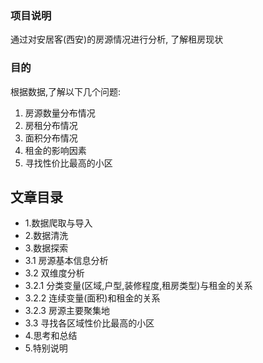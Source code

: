 ### 项目说明
通过对安居客(西安)的房源情况进行分析, 了解租房现状
### 目的
根据数据,了解以下几个问题:
1. 房源数量分布情况
2. 房租分布情况
3. 面积分布情况
4. 租金的影响因素
5. 寻找性价比最高的小区
## 文章目录
- 1.数据爬取与导入
- 2.数据清洗
- 3.数据探索
- 3.1 房源基本信息分析
- 3.2 双维度分析
- 3.2.1 分类变量(区域,户型,装修程度,租房类型)与租金的关系
- 3.2.2 连续变量(面积)和租金的关系
- 3.2.3 房源主要聚集地
- 3.3 寻找各区域性价比最高的小区
- 4.思考和总结
- 5.特别说明




